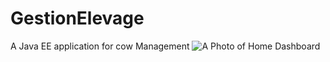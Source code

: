 # GestionElevage
A Java EE application for cow Management
![A Photo of Home Dashboard](https://https://github.com//OussamaNairi/GestionElevage/WebContent/bootstrap/gestion1.png)
